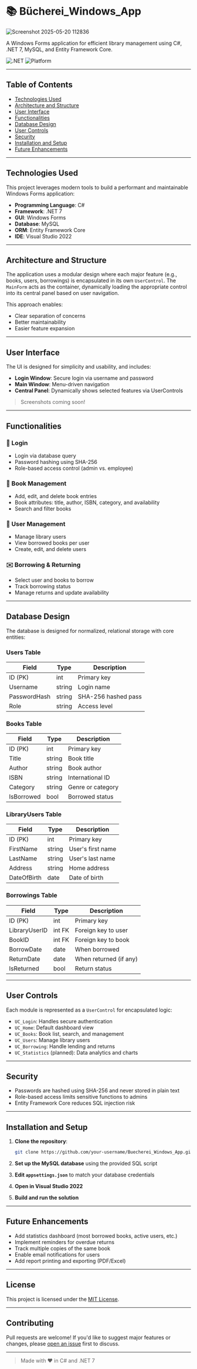 # 📚 Bücherei\_Windows\_App

![Screenshot 2025-05-20 112836](https://github.com/user-attachments/assets/d4575199-d851-49d1-8d0f-0403b70aa273)

A Windows Forms application for efficient library management using C#, .NET 7, MySQL, and Entity Framework Core.

![.NET](https://img.shields.io/badge/.NET-7.0-blue)
![Platform](https://img.shields.io/badge/Platform-Windows-lightgrey)

---

## Table of Contents

* [Technologies Used](#technologies-used)
* [Architecture and Structure](#architecture-and-structure)
* [User Interface](#user-interface)
* [Functionalities](#functionalities)
* [Database Design](#database-design)
* [User Controls](#user-controls)
* [Security](#security)
* [Installation and Setup](#installation-and-setup)
* [Future Enhancements](#future-enhancements)

---

## Technologies Used

This project leverages modern tools to build a performant and maintainable Windows Forms application:

* **Programming Language**: C#
* **Framework**: .NET 7
* **GUI**: Windows Forms
* **Database**: MySQL
* **ORM**: Entity Framework Core
* **IDE**: Visual Studio 2022

---

## Architecture and Structure

The application uses a modular design where each major feature (e.g., books, users, borrowings) is encapsulated in its own `UserControl`. The `MainForm` acts as the container, dynamically loading the appropriate control into its central panel based on user navigation.

This approach enables:

* Clear separation of concerns
* Better maintainability
* Easier feature expansion

---

## User Interface

The UI is designed for simplicity and usability, and includes:

* **Login Window**: Secure login via username and password
* **Main Window**: Menu-driven navigation
* **Central Panel**: Dynamically shows selected features via UserControls

> Screenshots coming soon!

---

## Functionalities

### 🔐 Login

* Login via database query
* Password hashing using SHA-256
* Role-based access control (admin vs. employee)

### 📖 Book Management

* Add, edit, and delete book entries
* Book attributes: title, author, ISBN, category, and availability
* Search and filter books

### 👤 User Management

* Manage library users
* View borrowed books per user
* Create, edit, and delete users

### ✉️ Borrowing & Returning

* Select user and books to borrow
* Track borrowing status
* Manage returns and update availability

---

## Database Design

The database is designed for normalized, relational storage with core entities:

### Users Table

| Field        | Type   | Description         |
| ------------ | ------ | ------------------- |
| ID (PK)      | int    | Primary key         |
| Username     | string | Login name          |
| PasswordHash | string | SHA-256 hashed pass |
| Role         | string | Access level        |

### Books Table

| Field      | Type   | Description       |
| ---------- | ------ | ----------------- |
| ID (PK)    | int    | Primary key       |
| Title      | string | Book title        |
| Author     | string | Book author       |
| ISBN       | string | International ID  |
| Category   | string | Genre or category |
| IsBorrowed | bool   | Borrowed status   |

### LibraryUsers Table

| Field       | Type   | Description       |
| ----------- | ------ | ----------------- |
| ID (PK)     | int    | Primary key       |
| FirstName   | string | User's first name |
| LastName    | string | User's last name  |
| Address     | string | Home address      |
| DateOfBirth | date   | Date of birth     |

### Borrowings Table

| Field         | Type   | Description            |
| ------------- | ------ | ---------------------- |
| ID (PK)       | int    | Primary key            |
| LibraryUserID | int FK | Foreign key to user    |
| BookID        | int FK | Foreign key to book    |
| BorrowDate    | date   | When borrowed          |
| ReturnDate    | date   | When returned (if any) |
| IsReturned    | bool   | Return status          |

---

## User Controls

Each module is represented as a `UserControl` for encapsulated logic:

* `UC_Login`: Handles secure authentication
* `UC_Home`: Default dashboard view
* `UC_Books`: Book list, search, and management
* `UC_Users`: Manage library users
* `UC_Borrowing`: Handle lending and returns
* `UC_Statistics` (planned): Data analytics and charts

---

## Security

* Passwords are hashed using SHA-256 and never stored in plain text
* Role-based access limits sensitive functions to admins
* Entity Framework Core reduces SQL injection risk

---

## Installation and Setup

1. **Clone the repository**:

   ```bash
   git clone https://github.com/your-username/Buecherei_Windows_App.git
   ```
2. **Set up the MySQL database** using the provided SQL script
3. **Edit `appsettings.json`** to match your database credentials
4. **Open in Visual Studio 2022**
5. **Build and run the solution**

---

## Future Enhancements

* Add statistics dashboard (most borrowed books, active users, etc.)
* Implement reminders for overdue returns
* Track multiple copies of the same book
* Enable email notifications for users
* Add report printing and exporting (PDF/Excel)

---

## License

This project is licensed under the [MIT License](LICENSE).

---

## Contributing

Pull requests are welcome! If you'd like to suggest major features or changes, please [open an issue](https://github.com/your-username/Buecherei_Windows_App/issues) first to discuss.

---

> Made with ❤️ in C# and .NET 7
